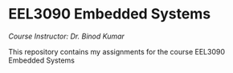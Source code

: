 # EEL3090 Embedded Systems

_Course Instructor: Dr. Binod Kumar_

This repository contains my assignments for the course EEL3090 Embedded Systems